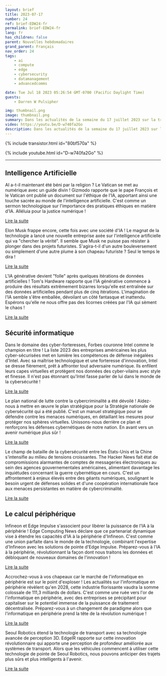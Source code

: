 ```yaml
---
layout: brief
title: 2023-07-17
number: 24
ref: brief-EDW24-fr
permalink: brief-EDW24-fr
lang: fr
has_children: false
parent: Nouvelles hebdomadaires
grand_parent: Français
nav_order: 24
tags:
    - ai
    - compute
    - edge
    - cybersecurity
    - datamanagement
    - advancedcomms

date: Tue Jul 18 2023 05:26:54 GMT-0700 (Pacific Daylight Time)
guests:
    - Darren W Pulsipher

img: thumbnail.png
image: thumbnail.png
summary: Dans les actualités de la semaine du 17 juillet 2023 sur la transformation numérique, le Pape François offre des orientations sur l'éthique de l'IA, Intel demeure la forteresse cybernétique de l'Amérique et le marché de l'informatique périphérique est sur le point de décoller !
video: https://youtu.be/D-w740fa2Go
description: Dans les actualités de la semaine du 17 juillet 2023 sur la transformation numérique, le Pape François offre des orientations sur l'éthique de l'IA, Intel demeure la forteresse cybernétique de l'Amérique et le marché de l'informatique périphérique est sur le point de décoller !
---
```



{% include transistor.html id="80bf570a" %}



{% include youtube.html id="D-w740fa2Go" %}


---

## Intelligence Artificielle

AI a-t-il maintenant été béni par la religion ? Le Vatican se met au numérique avec un guide divin ! Gizmodo rapporte que le pape François et le Vatican ont publié un document sur l'éthique de l'IA, apportant ainsi une touche sacrée au monde de l'intelligence artificielle. C'est comme un sermon technologique sur l'importance des pratiques éthiques en matière d'IA. Alléluia pour la justice numérique !

[Lire la suite](https://gizmodo.com/pope-francis-vatican-releases-ai-ethics-1850583076)

Elon Musk frappe encore, cette fois avec une société d'IA ! Le magnat de la technologie a lancé une nouvelle entreprise axée sur l'intelligence artificielle qui va "chercher la vérité". Il semble que Musk ne puisse pas résister à plonger dans des projets futuristes. S'agira-t-il d'un autre bouleversement ou simplement d'une autre plume à son chapeau futuriste ? Seul le temps le dira !

[Lire la suite](https://www.cnn.com/2023/07/12/tech/elon-musk-ai-company/index.html)

L'IA générative devient "folle" après quelques itérations de données artificielles ! Tom's Hardware rapporte que l'IA générative commence à produire des résultats extrêmement bizarres lorsqu'elle est entraînée sur des données artificielles pendant plus de cinq itérations. L'imagination de l'IA semble s'être emballée, dévoilant un côté fantasque et inattendu. Espérons qu'elle ne nous offre pas des licornes créées par l'IA qui sèment le chaos !

[Lire la suite](https://www.tomshardware.com/news/generative-ai-goes-mad-when-trained-on-artificial-data-over-five-times)

## Sécurité informatique

Dans le domaine des cyber-forteresses, Forbes couronne Intel comme le champion en titre ! La liste 2023 des entreprises américaines les plus cyber-sécurisées met en lumière les compétences de défense inégalées d'Intel. Avec sa maîtrise technologique et une forteresse d'innovation, Intel se dresse fièrement, prêt à affronter tout adversaire numérique. Ils enfilent leurs capes virtuelles et protègent nos données des cyber-vilains avec style et finesse. Il n'est pas étonnant qu'Intel fasse parler de lui dans le monde de la cybersécurité !

[Lire la suite](https://www.forbes.com/sites/hnewman/2023/06/08/meet-americas-most-cybersecure-companies-2023/?sh=dd8bc202cf60)

Le plan national de lutte contre la cybercriminalité a été dévoilé ! Aidez-nous à mettre en œuvre le plan stratégique pour la Stratégie nationale de cybersécurité qui a été publié. C'est un manuel stratégique pour se défendre contre les menaces numériques, en détaillant les mesures pour protéger nos sphères virtuelles. Unissons-nous derrière ce plan et renforçons les défenses cybernétiques de notre nation. En avant vers un avenir numérique plus sûr !

[Lire la suite](https://www.helpnetsecurity.com/2023/07/13/national-cybersecurity-strategy-implementation-plan-published/)

Le champ de bataille de la cybersécurité entre les États-Unis et la Chine s'intensifie au milieu de tensions croissantes. The Hacker News fait état de compromissions alarmantes de comptes de messageries électroniques au sein des agences gouvernementales américaines, alimentant davantage les inquiétudes concernant la guerre cybernétique en cours. C'est un affrontement à enjeux élevés entre des géants numériques, soulignant le besoin urgent de défenses solides et d'une coopération internationale face aux menaces persistantes en matière de cybercriminalité.

[Lire la suite](https://thehackernews.com/2023/07/us-government-agencies-emails.html)

## Le calcul périphérique

Infineon et Edge Impulse s'associent pour libérer la puissance de l'IA à la périphérie ! Edge Computing News déclare que ce partenariat dynamique vise à étendre les capacités d'IA à la périphérie d'Infineon. C'est comme une union parfaite dans le monde de la technologie, combinant l'expertise d'Infineon avec les solutions de pointe d'Edge Impulse. Préparez-vous à l'IA à la périphérie, révolutionnant la façon dont nous traitons les données et débloquant de nouveaux domaines de l'innovation !

[Lire la suite](https://www.edgecomputing-news.com/2023/07/10/infineon-partners-with-edge-impulse-to-extend-its-edge-ai-capabilities/)

Accrochez-vous à vos chapeaux car le marché de l'informatique en périphérie est sur le point d'exploser ! Les actualités sur l'informatique en périphérie révèlent qu'en 2028, cette industrie florissante vaudra la somme colossale de 111,3 milliards de dollars. C'est comme une ruée vers l'or de l'informatique en périphérie, avec des entreprises se précipitant pour capitaliser sur le potentiel immense de la puissance de traitement décentralisée. Préparez-vous à un changement de paradigme alors que l'informatique en périphérie prend la tête de la révolution numérique !

[Lire la suite](https://www.edgecomputing-news.com/2023/07/10/edge-computing-market-to-be-worth-111-3-billion-by-2028/)

Seoul Robotics étend la technologie de transport avec sa technologie avancée de perception 3D. EdgeIR rapporte sur cette innovation révolutionnaire qui apporte une perception de profondeur améliorée aux systèmes de transport. Alors que les véhicules commencent à utiliser cette technologie de pointe de Seoul Robotics, nous pouvons anticiper des trajets plus sûrs et plus intelligents à l'avenir.

[Lire la suite](https://www.edgeir.com/seoul-robotics-develops-3d-perception-tech-to-boost-transportation-systems-20230711)


